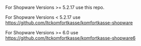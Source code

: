 
For Shopware Versions >= 5.2.17 use this repo.

For Shopware Versions < 5.2.17 use https://github.com/ltckomfortkasse/komfortkasse-shopware

For Shopware Versions >= 6.0 use https://github.com/ltckomfortkasse/komfortkasse-shopware6


